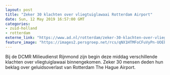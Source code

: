 ```yaml
---
layout: post
title: "Zeker 30 klachten over vliegtuiglawaai Rotterdam Airport"
date: Sun, 12 May 2019 16:57:00 GMT
categories: 
- zuid-holland 
- rotterdam 
externe_link: "https://www.ad.nl/rotterdam/zeker-30-klachten-over-vliegtuiglawaai-rotterdam-airport~ad9b7c1c/"
feature_image: "https://images2.persgroep.net/rcs/qNX1HTMFoCFuVyPn-UOEbdODIUg/diocontent/148125789/_fitwidth/400/?appId=21791a8992982cd8da851550a453bd7f&quality=0.7"
---
```


Bij de DCMR Milieudienst Rijnmond zijn begin deze middag verschillende klachten over vliegtuiglawaai binnengekomen. Zeker 30 mensen deden hun beklag over geluidsoverlast van Rotterdam The Hague Airport.
